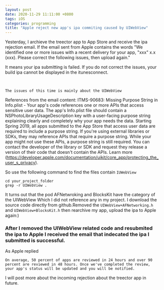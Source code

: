 ```yaml
---
layout: post
date: 2020-11-29 11:11:00 +0800
tags: iOS
categories: programming
title: "Apple reject new app's ipa commiting caused by UIWebView"
---
```


Yesterday, I archieve the treector app to App Store and receive the ipa rejection email.
If the email sent from Apple contains the words "We identified one or more issues with a recent delivery for your app, "xxx" x.x (xxx). Please correct the following issues, then upload again."

It means your ipa submitting is failed. If you do not correct the issues, your build ipa cannot be displayed in the itunesconnect.


<br>

`The issues of this time is mainly about the UIWebView`

References from the email content:
ITMS-90683: Missing Purpose String in Info.plist - Your app's code references one or more APIs that access sensitive user data. The app's Info.plist file should contain a NSPhotoLibraryUsageDescription key with a user-facing purpose string explaining clearly and completely why your app needs the data. Starting Spring 2019, all apps submitted to the App Store that access user data are required to include a purpose string. If you're using external libraries or SDKs, they may reference APIs that require a purpose string. While your app might not use these APIs, a purpose string is still required. You can contact the developer of the library or SDK and request they release a version of their code that doesn't contain the APIs. Learn more (https://developer.apple.com/documentation/uikit/core_app/protecting_the_user_s_privacy).


So use the following command to find the files contain `IUWebView` 
```
cd your_project_folder
grep -r UIWebView .
```

It turns out that the pod AFNetwroking and BlocksKit have the category of the UIWebView Which I did not reference any in my project.
I download the source code directly from github.Removed the `UIWebView+AFNetworking.h` and `UIWebView+BlocksKit.h` then rearchive my app, upload the ipa to Apple again:)

### After I removed the UIWebView related code and resubmited the ipa to Apple I received the email that indecated the ipa I submitted is successful.

As Apple replied

```
On average, 50 percent of apps are reviewed in 24 hours and over 90 percent are reviewed in 48 hours. Once we've completed the review, your app's status will be updated and you will be notified.
```


I will post more about the incoming rejection about the treector app in future.